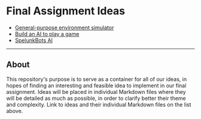 # Final Assignment Ideas
* [General-purpose environment simulator](environment-simulator.md)
* [Build an AI to play a game](game-ai.md)
* [SpelunkBots AI](spelunkbots-ai.md)

---

## About
This repository's purpose is to serve as a container for all of our ideas, in hopes of finding an interesting and feasible idea to implement in our final assignment. Ideas will be placed in individual Markdown files where they will be detailed as much as possible, in order to clarify better their theme and complexity. Link to ideas and their individual Markdown files on the list above.
